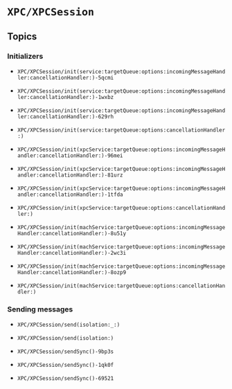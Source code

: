# ``XPC/XPCSession``

## Topics

### Initializers
- ``XPC/XPCSession/init(service:targetQueue:options:incomingMessageHandler:cancellationHandler:)-5qcmi``
- ``XPC/XPCSession/init(service:targetQueue:options:incomingMessageHandler:cancellationHandler:)-1wxbz``
- ``XPC/XPCSession/init(service:targetQueue:options:incomingMessageHandler:cancellationHandler:)-629rh``
- ``XPC/XPCSession/init(service:targetQueue:options:cancellationHandler:)``

- ``XPC/XPCSession/init(xpcService:targetQueue:options:incomingMessageHandler:cancellationHandler:)-96mei``
- ``XPC/XPCSession/init(xpcService:targetQueue:options:incomingMessageHandler:cancellationHandler:)-81urz``
- ``XPC/XPCSession/init(xpcService:targetQueue:options:incomingMessageHandler:cancellationHandler:)-1tfda``
- ``XPC/XPCSession/init(xpcService:targetQueue:options:cancellationHandler:)``

- ``XPC/XPCSession/init(machService:targetQueue:options:incomingMessageHandler:cancellationHandler:)-8u51y``
- ``XPC/XPCSession/init(machService:targetQueue:options:incomingMessageHandler:cancellationHandler:)-2wc3i``
- ``XPC/XPCSession/init(machService:targetQueue:options:incomingMessageHandler:cancellationHandler:)-8ozp9``
- ``XPC/XPCSession/init(machService:targetQueue:options:cancellationHandler:)``

### Sending messages
- ``XPC/XPCSession/send(isolation:_:)``
- ``XPC/XPCSession/send(isolation:)``

- ``XPC/XPCSession/sendSync()-9bp3s``
- ``XPC/XPCSession/sendSync()-1qk0f``
- ``XPC/XPCSession/sendSync()-69521``